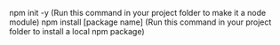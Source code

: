 npm init -y     (Run this command in your project folder to make it a node module)
npm install [package name]    (Run this command in your project folder to install a local npm package)

